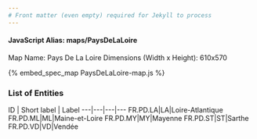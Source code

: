 ```yaml
---
# Front matter (even empty) required for Jekyll to process
---
```


#### JavaScript Alias: maps/PaysDeLaLoire

Map Name: Pays De La Loire
Dimensions (Width x Height): 610x570



{% embed_spec_map PaysDeLaLoire-map.js %}

### List of Entities

ID | Short label | Label
---|---|---|---
FR.PD.LA|LA|Loire-Atlantique
FR.PD.ML|ML|Maine-et-Loire
FR.PD.MY|MY|Mayenne
FR.PD.ST|ST|Sarthe
FR.PD.VD|VD|Vendée